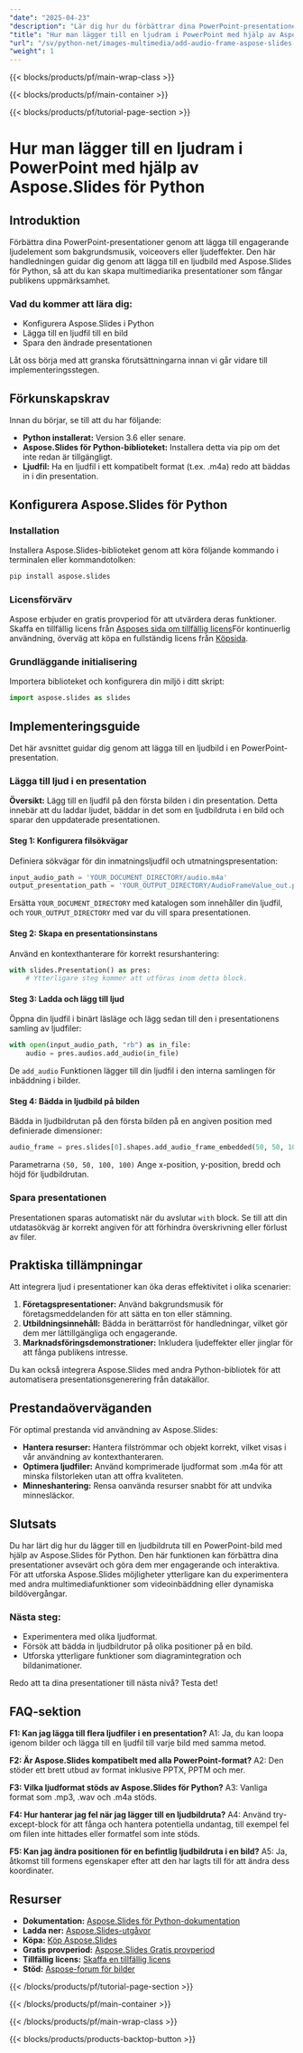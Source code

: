 ```yaml
---
"date": "2025-04-23"
"description": "Lär dig hur du förbättrar dina PowerPoint-presentationer genom att lägga till ljudramar med Aspose.Slides för Python. Följ den här steg-för-steg-guiden för sömlös integration."
"title": "Hur man lägger till en ljudram i PowerPoint med hjälp av Aspose.Slides för Python"
"url": "/sv/python-net/images-multimedia/add-audio-frame-aspose-slides-python/"
"weight": 1
---
```


{{< blocks/products/pf/main-wrap-class >}}

{{< blocks/products/pf/main-container >}}

{{< blocks/products/pf/tutorial-page-section >}}
# Hur man lägger till en ljudram i PowerPoint med hjälp av Aspose.Slides för Python

## Introduktion

Förbättra dina PowerPoint-presentationer genom att lägga till engagerande ljudelement som bakgrundsmusik, voiceovers eller ljudeffekter. Den här handledningen guidar dig genom att lägga till en ljudbild med Aspose.Slides för Python, så att du kan skapa multimediarika presentationer som fångar publikens uppmärksamhet.

### Vad du kommer att lära dig:
- Konfigurera Aspose.Slides i Python
- Lägga till en ljudfil till en bild
- Spara den ändrade presentationen

Låt oss börja med att granska förutsättningarna innan vi går vidare till implementeringsstegen.

## Förkunskapskrav

Innan du börjar, se till att du har följande:
- **Python installerat:** Version 3.6 eller senare.
- **Aspose.Slides för Python-biblioteket:** Installera detta via pip om det inte redan är tillgängligt.
- **Ljudfil:** Ha en ljudfil i ett kompatibelt format (t.ex. .m4a) redo att bäddas in i din presentation.

## Konfigurera Aspose.Slides för Python

### Installation

Installera Aspose.Slides-biblioteket genom att köra följande kommando i terminalen eller kommandotolken:
```bash
pip install aspose.slides
```

### Licensförvärv

Aspose erbjuder en gratis provperiod för att utvärdera deras funktioner. Skaffa en tillfällig licens från [Asposes sida om tillfällig licens](https://purchase.aspose.com/temporary-license/)För kontinuerlig användning, överväg att köpa en fullständig licens från [Köpsida](https://purchase.aspose.com/buy).

### Grundläggande initialisering

Importera biblioteket och konfigurera din miljö i ditt skript:
```python
import aspose.slides as slides
```

## Implementeringsguide

Det här avsnittet guidar dig genom att lägga till en ljudbild i en PowerPoint-presentation.

### Lägga till ljud i en presentation

**Översikt:**
Lägg till en ljudfil på den första bilden i din presentation. Detta innebär att du laddar ljudet, bäddar in det som en ljudbildruta i en bild och sparar den uppdaterade presentationen.

#### Steg 1: Konfigurera filsökvägar
Definiera sökvägar för din inmatningsljudfil och utmatningspresentation:
```python
input_audio_path = 'YOUR_DOCUMENT_DIRECTORY/audio.m4a'
output_presentation_path = 'YOUR_OUTPUT_DIRECTORY/AudioFrameValue_out.pptx'
```
Ersätta `YOUR_DOCUMENT_DIRECTORY` med katalogen som innehåller din ljudfil, och `YOUR_OUTPUT_DIRECTORY` med var du vill spara presentationen.

#### Steg 2: Skapa en presentationsinstans
Använd en kontexthanterare för korrekt resurshantering:
```python
with slides.Presentation() as pres:
    # Ytterligare steg kommer att utföras inom detta block.
```

#### Steg 3: Ladda och lägg till ljud
Öppna din ljudfil i binärt läsläge och lägg sedan till den i presentationens samling av ljudfiler:
```python
with open(input_audio_path, "rb") as in_file:
    audio = pres.audios.add_audio(in_file)
```
De `add_audio` Funktionen lägger till din ljudfil i den interna samlingen för inbäddning i bilder.

#### Steg 4: Bädda in ljudbild på bilden
Bädda in ljudbildrutan på den första bilden på en angiven position med definierade dimensioner:
```python
audio_frame = pres.slides[0].shapes.add_audio_frame_embedded(50, 50, 100, 100, audio)
```
Parametrarna `(50, 50, 100, 100)` Ange x-position, y-position, bredd och höjd för ljudbildrutan.

### Spara presentationen
Presentationen sparas automatiskt när du avslutar `with` block. Se till att din utdatasökväg är korrekt angiven för att förhindra överskrivning eller förlust av filer.

## Praktiska tillämpningar

Att integrera ljud i presentationer kan öka deras effektivitet i olika scenarier:
1. **Företagspresentationer:** Använd bakgrundsmusik för företagsmeddelanden för att sätta en ton eller stämning.
2. **Utbildningsinnehåll:** Bädda in berättarröst för handledningar, vilket gör dem mer lättillgängliga och engagerande.
3. **Marknadsföringsdemonstrationer:** Inkludera ljudeffekter eller jinglar för att fånga publikens intresse.

Du kan också integrera Aspose.Slides med andra Python-bibliotek för att automatisera presentationsgenerering från datakällor.

## Prestandaöverväganden

För optimal prestanda vid användning av Aspose.Slides:
- **Hantera resurser:** Hantera filströmmar och objekt korrekt, vilket visas i vår användning av kontexthanteraren.
- **Optimera ljudfiler:** Använd komprimerade ljudformat som .m4a för att minska filstorleken utan att offra kvaliteten.
- **Minneshantering:** Rensa oanvända resurser snabbt för att undvika minnesläckor.

## Slutsats

Du har lärt dig hur du lägger till en ljudbildruta till en PowerPoint-bild med hjälp av Aspose.Slides för Python. Den här funktionen kan förbättra dina presentationer avsevärt och göra dem mer engagerande och interaktiva. För att utforska Aspose.Slides möjligheter ytterligare kan du experimentera med andra multimediafunktioner som videoinbäddning eller dynamiska bildövergångar.

### Nästa steg:
- Experimentera med olika ljudformat.
- Försök att bädda in ljudbildrutor på olika positioner på en bild.
- Utforska ytterligare funktioner som diagramintegration och bildanimationer.

Redo att ta dina presentationer till nästa nivå? Testa det!

## FAQ-sektion

**F1: Kan jag lägga till flera ljudfiler i en presentation?**
A1: Ja, du kan loopa igenom bilder och lägga till en ljudfil till varje bild med samma metod.

**F2: Är Aspose.Slides kompatibelt med alla PowerPoint-format?**
A2: Den stöder ett brett utbud av format inklusive PPTX, PPTM och mer.

**F3: Vilka ljudformat stöds av Aspose.Slides för Python?**
A3: Vanliga format som .mp3, .wav och .m4a stöds.

**F4: Hur hanterar jag fel när jag lägger till en ljudbildruta?**
A4: Använd try-except-block för att fånga och hantera potentiella undantag, till exempel fel om filen inte hittades eller formatfel som inte stöds.

**F5: Kan jag ändra positionen för en befintlig ljudbildruta i en bild?**
A5: Ja, åtkomst till formens egenskaper efter att den har lagts till för att ändra dess koordinater.

## Resurser
- **Dokumentation:** [Aspose.Slides för Python-dokumentation](https://reference.aspose.com/slides/python-net/)
- **Ladda ner:** [Aspose.Slides-utgåvor](https://releases.aspose.com/slides/python-net/)
- **Köpa:** [Köp Aspose.Slides](https://purchase.aspose.com/buy)
- **Gratis provperiod:** [Aspose.Slides Gratis provperiod](https://releases.aspose.com/slides/python-net/)
- **Tillfällig licens:** [Skaffa en tillfällig licens](https://purchase.aspose.com/temporary-license/)
- **Stöd:** [Aspose-forum för bilder](https://forum.aspose.com/c/slides/11)

{{< /blocks/products/pf/tutorial-page-section >}}

{{< /blocks/products/pf/main-container >}}

{{< /blocks/products/pf/main-wrap-class >}}

{{< blocks/products/products-backtop-button >}}